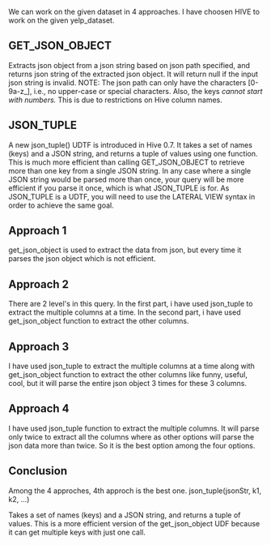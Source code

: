 We can work on the given dataset in 4 approaches.
I have choosen HIVE to work on the given yelp_dataset.

GET_JSON_OBJECT
---------------
Extracts json object from a json string based on json path specified, and returns json string of the extracted json object. It will return null if the input json string is invalid. 
NOTE: The json path can only have the characters [0-9a-z_], i.e., no upper-case or special characters. Also, the keys *cannot start with numbers.* This is due to restrictions on Hive column names.


JSON_TUPLE
----------
A new json_tuple() UDTF is introduced in Hive 0.7. It takes a set of names (keys) and a JSON string, and returns a tuple of values using one function. This is much more efficient than calling GET_JSON_OBJECT to retrieve more than one key from a single JSON string. In any case where a single JSON string would be parsed more than once, your query will be more efficient if you parse it once, which is what JSON_TUPLE is for. As JSON_TUPLE is a UDTF, you will need to use the LATERAL VIEW syntax in order to achieve the same goal.

Approach 1
-----------
get_json_object is used to extract the data from json, but every time it parses the json object which is not efficient.


Approach 2
----------- 
There are 2 level's in this query. In the first part, i have used json_tuple to extract the multiple columns at a time. In the second part, i have used get_json_object function to extract the other columns.

Approach 3
-----------
I have used json_tuple to extract the multiple columns at a time along with get_json_object function to extract the other columns like funny, useful, cool, but it will parse the entire json object 3 times for these 3 columns.

Approach 4
-----------
I have used json_tuple function to extract the multiple columns. It will parse only twice to extract all the columns where as other options will parse the json data more than twice. So it is the best option among the four options. 

Conclusion
-----------
Among the 4 approches, 4th approch is the best one.
json_tuple(jsonStr, k1, k2, ...)

Takes a set of names (keys) and a JSON string, and returns a tuple of values. 
This is a more efficient version of the get_json_object UDF because it can get multiple keys with just one call.
